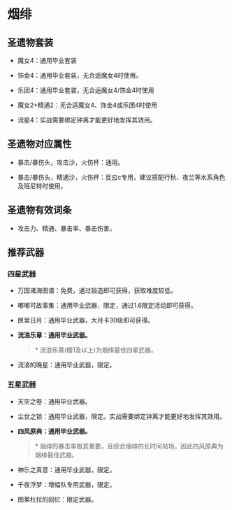 # 烟绯

## 圣遗物套装  

- 魔女4：通用毕业套装  

- 饰金4：通用毕业套装，无合适魔女4时使用。  

- 乐团4：通用毕业套装，无合适魔女4/饰金4时使用  

- 魔女2+精通2：无合适魔女4、饰金4或乐团4时使用  

- 流星4：实战需要绑定钟离才能更好地发挥其效用。  

## 圣遗物对应属性  

- 暴击/暴伤头，攻击沙，火伤杯：通用。  

- 暴击/暴伤头，精通沙，火伤杯：反应c专用，建议搭配行秋、夜兰等水系角色及班尼特时使用。  

## 圣遗物有效词条  

- 攻击力、精通、暴击率、暴击伤害。  

## 推荐武器  

### 四星武器  

- 万国诸海图谱：免费，通过锻造即可获得，获取难度较低。  

- 嘟嘟可故事集：通用毕业武器，限定，通过1.6限定活动即可获得。  

- 匣里日月：通用毕业武器，大月卡30级即可获得。  

- **流浪乐章：通用毕业武器。**  

  > \* 流浪乐章(精1及以上)为烟绯最佳四星武器。  

- 流浪的晚星：通用毕业武器，限定。  

### 五星武器  

- 天空之卷：通用毕业武器。  

- 尘世之锁：通用毕业武器，限定。实战需要绑定钟离才能更好地发挥其效用。  

- **四风原典：通用毕业武器。**  

  > \* 烟绯的暴击率极其重要，且综合烟绯的长时间站场，因此四风原典为烟绯最佳武器。  

- 神乐之真意：通用毕业武器，限定。  

- 千夜浮梦：增幅队专用武器，限定。  

- 图莱杜拉的回忆：限定武器。
